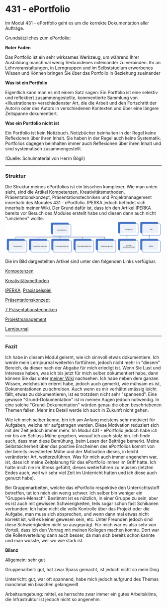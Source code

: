 # 431 - ePortfolio
Im Modul 431 - ePortfolio geht es um die korrekte Dokumentation aller Aufträge.


Grundsätzliches zum ePortfolio:





**Roter Faden**


Das Portfolio ist ein sehr wirksames Werkzeug, um während Ihrer Ausbildung manchmal wenig Verbundenes miteinander zu verbinden. Ihr an Lehrveranstaltungen, in Lerngruppen und im Selbststudium erworbenes Wissen und Können bringen Sie über das Portfolio in Beziehung zueinander


**Was ist ein Portfolio**


Eigentlich kann man es mit einem Satz sagen: Ein Portfolio ist eine selektiv und reflektiert zusammengestellte, kommentierte Sammlung von «Illustrationen» verschiedenster Art, die die Arbeit und den Fortschritt der Autorin oder des Autors in verschiedenen Kontexten und über eine längere Zeitspanne dokumentiert.


**Was ein Portfolio nicht ist**


Ein Portfolio ist kein Notizbuch. Notizbücher beinhalten in der Regel keine Reflexionen über ihren Inhalt. Sie haben in der Regel auch keine Systematik. Portfolios dagegen beinhalten immer auch Reflexionen über ihren Inhalt und sind systematisch zusammengestellt.


(Quelle: Schulmaterial von Herrn Bögli)



----

### Struktur
Die Struktur meines ePortfolios ist ein bisschen komplexer. Wie man unten sieht, sind die Artikel Kompetenzen, Kreativitätsmethoden, Präsentationskonzept, Präsentationstechniken und Projektmanagement innerhalb des Modules 431 - ePortfolio. IPERKA jedoch befindet sich innerhalb meiner Wiki. Der Grund dafür ist, dass ich den Artikel IPERKA bereits vor Besuch des Modules erstellt habe und diesen dann auch nicht "umziehen" wollte. 
![No alt text available](/module/struktur.png )



Die im Bild dargestellten Artikel sind unter den folgenden Links verfügbar.


[Kompetenzen](/module/431/kompetenzen)


[ Kreativitätsmethoden](/module/431/kreativitätsmethoden)


[IPERKA](/wiki/iperka), [Praxisbeispiel](/wiki/iperka#praxis-_beispiel)


[Präsentationskonzept](/module/431/praesentationskonzept)


[7 Präsentationstechniken](/module/431/praesentationstechniken)


[Projektmanagement](/module/431/projektmanagement)


[ Lernjournal](/lernjournal/start)

----

### Fazit
Ich habe in diesem Modul gelernt, wie ich sinnvoll etwas dokumentiere. Ich werde mein Lernjournal weiterhin fortführen, jedoch nicht mehr in "diesem" Bereich, da dieser nach der Abgabe für mich erledigt ist. Wenn Sie Lust und Interesse haben, was ich bis jetzt für mich selber dokumentiert habe, dann können Sie das unter [meiner Wiki](/wiki/programmierer) nachsehen. Ich habe neben dem ganzen Wissen, welches ich erlernt habe, jedoch auch gemerkt, wie mühsam es ist, Dokumentationen zu schreiben. Auch wenn es mir verhältnismässig leicht fällt, etwas zu dokumentieren, ist es trotzdem nicht sehr "spannend". Eine gewisse "Grund-Dokumentation" ist in meinen Augen jedoch notwendig. In eine solche "Grund-Dokumentation" würden genau die oben beschriebenen Themen fallen. Mehr ins Detail werde ich auch in Zukunft nicht gehen. 


Wie ich mich selber kenne, bin ich am Anfang meistens sehr motiviert für Aufgaben, welche mir aufgetragen werden. Diese Motivation reduziert sich mit der Zeit jedoch immer mehr. Im Modul 431 - ePortfolio jedoch habe ich mir bis am Schluss Mühe gegeben, worauf ich auch stolz bin. Ich finde auch, dass man diese Bemühung, beim Lesen der Beiträge bemerkt. Meine Selbstsicherheit über das positive Erscheinen des ePortfolios kommt von der bereits investierten Mühe und der Motivation dieses, in leicht veränderter Art, weiterzuführen. Was für mich auch immer angenehm war, ist, dass ich meine Zeitplanung für das ePortfolio immer im Griff hatte. Ich hatte mich nie im Stress gefühlt, dieses weiterführen zu müssen (letzten Endes auch, weil wir sehr viel Zeit im Unterricht hatten und ich diese auch genutzt habe).


Bei Gruppenarbeiten, welche das ePortfolio respektive den Unterrichtsstoff betreffen, tat ich mich ein wenig schwer. Ich selber bin weniger ein "Gruppen-Mensch". Bestimmt ist es nützlich, in einer Gruppe zu sein, aber es ist auch mit gewissen Schwierigkeiten, teils sogar schon fast Schikanen verbunden: Ich habe nicht die volle Kontrolle über das Projekt oder die Aufgabe, man muss sich absprechen, und wenn dann mal etwas nicht korrekt ist, will es keiner gewesen sein, etc. Unter Freunden jedoch sind diese Schwierigkeiten nicht so ausgeprägt. Für mich war es also sehr von Vorteil, dass ich den Vortrag mit meinen Kollegen machen konnte. Dort war die Rollenverteilung dann auch besser, da man sich bereits schon kannte und man wusste, wer wo wie stark ist.





**Bilanz**


Allgemein: sehr gut


Gruppenarbeit: gut, hat zwar Spass gemacht, ist jedoch nicht so mein Ding


Unterricht: gut, war oft spannend, habe mich jedoch aufgrund des Themas manchmal ein bisschen gelangweilt


Arbeitsumgebung: mittel, es herrschte zwar immer ein gutes Arbeitsklima, die Infrastruktur ist jedoch nicht so angenehm.



